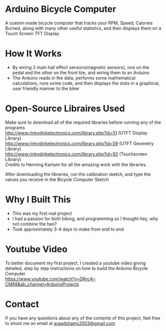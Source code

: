 # Arduino Bicycle Computer
A custom made bicycle computer that tracks your RPM, Speed, Calories Burned, along with many other useful statistics, and then displays them on a Touch Screen TFT Display


# How It Works
- By wiring 2 main hall effect sensors(magnetic sensors), one on the pedal and the other on the front tire, and wiring them to an Arduino
- The Arduino reads in the data, performs some mathematical calculations, runs some code, and then displays the stats in a graphical, user friendly manner to the biker


# Open-Source Libraires Used
Make sure to download all of the required libraries before running any of the programs  
http://www.rinkydinkelectronics.com/library.php?id=51 (UTFT Display Library)  
http://www.rinkydinkelectronics.com/library.php?id=59 (UTFT Geometry Library)  
http://www.rinkydinkelectronics.com/library.php?id=92 (Touchscreen Library)  
Credits to Henning Karlsen for all the amazing work with the libraries.  

After downloading the libraries, run the calibration sketch, and type the values you receive in the Bicycle Computer Sketch  


# Why I Built This
- This was my first real project
- I had a passion for both biking, and programming so I thought hey, why not combine the two?
- Took approximately 3-4 days to make from end to end


# Youtube Video
To better document my first project, I created a youtube video giving detailed, step by step instructions on how to build the Arduino Bicycle Computer  
https://www.youtube.com/watch?v=DRrc4r-CM68&ab_channel=ArduinoProjects


# Contact
If you have any questions about any of the contents of this project, feel free to shoot me an email at araadshams2003@gmail.com
